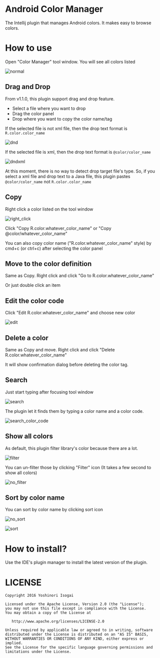 # Android Color Manager

The Intellij plugin that manages Android colors. It makes easy to browse colors.

# How to use

Open "Color Manager" tool window. You will see all colors listed

![normal](website/images/normal.png)

## Drag and Drop

From v1.1.0, this plugin support drag and drop feature.

* Select a file where you want to drop
* Drag the color panel
* Drop where you want to copy the color name/tag

If the selected file is not xml file, then the drop text format is `R.color.color_name`

![dnd](website/images/dnd.gif)

If the selected file is xml, then the drop text format is `@color/color_name`

![dndxml](website/images/dndxml.gif)

At this moment, there is no way to detect drop target file's type. So, if you select a xml file and drop text to a Java file, this plugin pastes `@color/color_name` not `R.color.color_name`

## Copy

Right click a color listed on the tool window

![right_click](website/images/right_click.png)

Click "Copy R.color.whatever_color_name" or "Copy @color/whatever_color_name"

You can also copy color name ("R.color.whatever_color_name" style) by cmd+c (or ctrl+c) after selecting the color panel

## Move to the color definition

Same as Copy. Right click and click "Go to R.color.whatever_color_name"

Or just double click an item

## Edit the color code

Click "Edit R.color.whatever_color_name" and choose new color

![edit](website/images/edit.gif)

## Delete a color

Same as Copy and move. Right click and click "Delete R.color.whatever_color_name"

It will show confirmation dialog before deleting the color tag.

## Search

Just start typing after focusing tool window

![search](website/images/search.png)

The plugin let it finds them by typing a color name and a color code.

![search_color_code](website/images/search_color_code.png)

## Show all colors

As default, this plugin filter library's color because there are a lot.

![filter](website/images/filter.png)

You can un-filter those by clicking "Filter" icon (It takes a few second to show all colors)

![no_filter](website/images/no_filter.png)

## Sort by color name

You can sort by color name by clicking sort icon

![no_sort](website/images/no_sort.png)

![sort](website/images/sort.png)

# How to install?

Use the IDE's plugin manager to install the latest version of the plugin.

# LICENSE

```
Copyright 2016 Yoshinori Isogai

Licensed under the Apache License, Version 2.0 (the "License");
you may not use this file except in compliance with the License.
You may obtain a copy of the License at

   http://www.apache.org/licenses/LICENSE-2.0

Unless required by applicable law or agreed to in writing, software
distributed under the License is distributed on an "AS IS" BASIS,
WITHOUT WARRANTIES OR CONDITIONS OF ANY KIND, either express or implied.
See the License for the specific language governing permissions and
limitations under the License.
```
